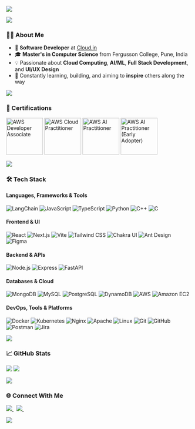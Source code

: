 

<p align="left">
  <img src="https://readme-typing-svg.herokuapp.com?font=Architects+Daughter&center=true&vCenter=true&duration=3000&color=00CED1&size=40&height=200&width=800&lines=Hey,+I'm+Shubham+Raut+%F0%9F%91%8B;Software+Developer+@Cloud.in;Cloud,+AI/ML+%26+Full+Stack+Enthusiast;Welcome+to+my+GitHub!" />
</p>

<p align="left">
  <img src="https://user-images.githubusercontent.com/73097560/115834477-dbab4500-a447-11eb-908a-139a6edaec5c.gif">
</p>


### 👨‍💻 About Me

- 🏢 **Software Developer** at [Cloud.in](https://www.cloud.in)
- 🎓 **Master's in Computer Science** from Fergusson College, Pune, India
- 💡 Passionate about **Cloud Computing**, **AI/ML**, **Full Stack Development**, and **UI/UX Design**
- 💪 Constantly learning, building, and aiming to **inspire** others along the way

<p align="left">
  <img src="https://user-images.githubusercontent.com/73097560/115834477-dbab4500-a447-11eb-908a-139a6edaec5c.gif">
</p>

### 📜 Certifications

<p align="left">
  <img src="https://images.credly.com/size/680x680/images/b9feab85-1a43-4f6c-99a5-631b88d5461b/image.png" width="100" title="AWS Developer Associate" />
  <img src="https://images.credly.com/images/00634f82-b07f-4bbd-a6bb-53de397fc3a6/image.png" width="100" title="AWS Cloud Practitioner" />
  <img src="https://images.credly.com/size/680x680/images/4d4693bb-530e-4bca-9327-de07f3aa2348/image.png" width="100" title="AWS AI Practitioner" />
  <img src="https://images.credly.com/size/680x680/images/834f2c8d-2d2c-4ce7-9580-02a351c31626/image.png" width="100" title="AWS AI Practitioner (Early Adopter)" />
</p>

<p align="left">
  <img src="https://user-images.githubusercontent.com/73097560/115834477-dbab4500-a447-11eb-908a-139a6edaec5c.gif">
</p>

### 🛠️ Tech Stack

#### Languages, Frameworks & Tools

![LangChain](http://img.shields.io/badge/-LangChain-000000?style=for-the-badge&logo=langchain&logoColor=ffffff)
![JavaScript](http://img.shields.io/badge/-JavaScript-F7DF1E?style=for-the-badge&logo=javascript&logoColor=000000)
![TypeScript](http://img.shields.io/badge/-TypeScript-007ACC?style=for-the-badge&logo=typescript&logoColor=ffffff)
![Python](http://img.shields.io/badge/-Python-ffcc00?style=for-the-badge&logo=python&logoColor=ffffff)
![C++](https://img.shields.io/badge/C%2B%2B-00599C?style=for-the-badge&logo=c%2B%2B&logoColor=white)
![C](http://img.shields.io/badge/-C-03599c?style=for-the-badge&logo=c&logoColor=ffffff)

#### Frontend & UI

![React](http://img.shields.io/badge/-React-61DAFB?style=for-the-badge&logo=react&logoColor=ffffff)
![Next.js](http://img.shields.io/badge/-Next.js-000000?style=for-the-badge&logo=next.js&logoColor=ffffff)
![Vite](http://img.shields.io/badge/-Vite-646CFF?style=for-the-badge&logo=vite&logoColor=ffffff)
![Tailwind CSS](http://img.shields.io/badge/-Tailwind%20CSS-38B2AC?style=for-the-badge&logo=tailwind-css&logoColor=ffffff)
![Chakra UI](http://img.shields.io/badge/-Chakra%20UI-319795?style=for-the-badge&logo=chakra-ui&logoColor=ffffff)
![Ant Design](http://img.shields.io/badge/-Ant%20Design-0170FE?style=for-the-badge&logo=ant-design&logoColor=ffffff)
![Figma](http://img.shields.io/badge/-Figma-FF00FF?style=for-the-badge&logo=figma&logoColor=ffffff)

#### Backend & APIs

![Node.js](http://img.shields.io/badge/-Node.js-339933?style=for-the-badge&logo=node.js&logoColor=ffffff)
![Express](http://img.shields.io/badge/-Express-606060?style=for-the-badge&logo=express&logoColor=ffffff)
![FastAPI](http://img.shields.io/badge/-FastAPI-009688?style=for-the-badge&logo=fastapi&logoColor=ffffff)

#### Databases & Cloud

![MongoDB](https://img.shields.io/badge/MongoDB-4EA94B?style=for-the-badge&logo=mongodb&logoColor=white)
![MySQL](http://img.shields.io/badge/-MySQL-3776AB?style=for-the-badge&logo=mysql&logoColor=ffffff)
![PostgreSQL](https://img.shields.io/badge/-PostgreSQL-336791?style=for-the-badge&logo=postgresql&logoColor=white)
![DynamoDB](https://img.shields.io/badge/-DynamoDB-4053D6?style=for-the-badge&logo=amazon-dynamodb&logoColor=white)
![AWS](https://img.shields.io/badge/AWS-232F3E?style=for-the-badge&logo=amazon&logoColor=white)
![Amazon EC2](https://img.shields.io/badge/-Amazon%20EC2-FF9900?style=for-the-badge&logo=amazon-ec2&logoColor=white)

#### DevOps, Tools & Platforms

![Docker](https://img.shields.io/badge/-Docker-2496ED?style=for-the-badge&logo=docker&logoColor=ffffff)
![Kubernetes](https://img.shields.io/badge/-Kubernetes-326CE5?style=for-the-badge&logo=kubernetes&logoColor=white)
![Nginx](https://img.shields.io/badge/-Nginx-009639?style=for-the-badge&logo=nginx&logoColor=white)
![Apache](https://img.shields.io/badge/-Apache%20HTTPD-D22128?style=for-the-badge&logo=apache&logoColor=white)
![Linux](https://img.shields.io/badge/-Linux-FCC624?style=for-the-badge&logo=linux&logoColor=black)
![Git](https://img.shields.io/badge/-Git-F05032?style=for-the-badge&logo=git&logoColor=ffffff)
![GitHub](https://img.shields.io/badge/-GitHub-181717?style=for-the-badge&logo=github)
![Postman](http://img.shields.io/badge/-Postman-ff6c37?style=for-the-badge&logo=postman&logoColor=ffffff)
![Jira](https://img.shields.io/badge/-Jira-0052CC?style=for-the-badge&logo=jira&logoColor=white)

<p align="left">
  <img src="https://user-images.githubusercontent.com/73097560/115834477-dbab4500-a447-11eb-908a-139a6edaec5c.gif">
</p>

### 📈 GitHub Stats

<p align="left">
  <img src="https://github-readme-stats.vercel.app/api?username=Shubhamraut01&show_icons=true&theme=default_repocard&cache_seconds=86400" />
  <img src="https://github-readme-stats.vercel.app/api/top-langs/?username=Shubhamraut01&langs_count=10&layout=compact&theme=default_repocard" />
</p>

<p align="left">
  <img src="https://user-images.githubusercontent.com/73097560/115834477-dbab4500-a447-11eb-908a-139a6edaec5c.gif">
</p>

### 🌐 Connect With Me

<p align="left">
  <a href="https://www.linkedin.com/in/shubhamrautpune/" target="_blank">
    <img src="https://img.shields.io/badge/LinkedIn-Shubham%20Raut-0A66C2?style=for-the-badge&logo=linkedin&logoColor=white" />
  </a>
  &nbsp;
  <a href="mailto:shubhamrao12321@gmail.com" target="_blank">
    <img src="https://img.shields.io/badge/Gmail-shubhamrao12321@gmail.com-D14836?style=for-the-badge&logo=gmail&logoColor=white" />
  </a>
  &nbsp;
  <!--
  <a href="https://shubhamraut.me" target="_blank">
    <img src="https://img.shields.io/badge/Portfolio-shubhamraut.me-000000?style=for-the-badge&logo=google-chrome&logoColor=white" />
  </a>
  -->
</p>

<p align="left">
  <img src="https://user-images.githubusercontent.com/73097560/115834477-dbab4500-a447-11eb-908a-139a6edaec5c.gif">
</p>
